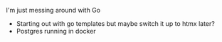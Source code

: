 I'm just messing around with Go

- Starting out with go templates but maybe switch it up to htmx later?
- Postgres running in docker 

